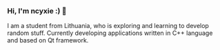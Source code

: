 ### Hi, I'm ncyxie :) 👋

I am a student from Lithuania, who is exploring and learning to develop random stuff. 
Currently developing applications written in C++ language and based on Qt framework.
